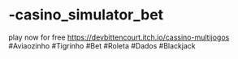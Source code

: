 # -casino_simulator_bet
play now for free https://devbittencourt.itch.io/cassino-multijogos #Aviaozinho #Tigrinho #Bet #Roleta #Dados #Blackjack
